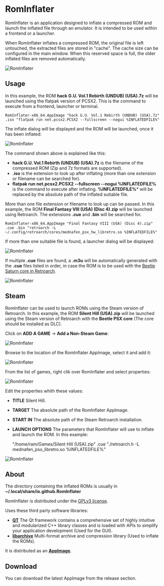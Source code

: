 # RomInflater

RomInflater is an application designed to inflate a compressed ROM and launch the inflated file through an emulator. It is intended to be used within a frontend or a launcher.

When RomInflater inflates a compressed ROM, the original file is left untouched, the extracted files are stored in "cache". The cache size can be configured in the main window. When this reserved space is full, the older inflated files are removed automatically.

![RomInflater](https://www.dropbox.com/s/0ttbwtcdcygi5ti/main_window.png?raw=1)


## Usage

In this example, the ROM **hack G.U. Vol.1 Rebirth (UNDUB) (USA).7z** will be launched using the flatpak version of PCSX2. This is the command to execute from a frontend, launcher or  terminal.

    RomInflater-x86_64.AppImage "hack G.U. Vol.1 Rebirth (UNDUB) (USA).7z" .iso "flatpak run net.pcsx2.PCSX2 --fullscreen --nogui %INFLATEDFILE%"

The inflate dialog will be displayed and the ROM will be launched, once it has been inflated:

![RomInflater](https://www.dropbox.com/s/1mvit5inngij6nv/inflate_window.png?raw=1)

The command shown above is explained like this:

* **hack G.U. Vol.1 Rebirth (UNDUB) (USA).7z** is the filename of the compressed ROM (Zip and 7z formats are supported).
* **.iso** is the extension to look up after inflating (more than one extension or filename can be searched for).
* **flatpak run net.pcsx2.PCSX2 --fullscreen --nogui %INFLATEDFILE%** is the command to execute after inflating. **%INFLATEDFILE%*** will be replaced by the absolute path of the inflated suitable file.


More than one file extension or filename to look up can be passed. In this example, the ROM **Final Fantasy VIII (USA) (Disc 4).zip** will be launched using Retroarch. The extensions **.cue** and **.bin** will be searched for.

    RomInflater-x86_64.AppImage "Final Fantasy VIII (USA) (Disc 4).zip" .cue .bin "retroarch -L ~/.config/retroarch/cores/mednafen_psx_hw_libretro.so %INFLATEDFILE%"


If more than one suitable file is found, a launcher dialog will be displayed:

![RomInflater](https://www.dropbox.com/s/4gdquacveubdtqs/launcher_window.png?raw=1)


If multiple **.cue** files are found, a **.m3u** will be automatically generated with the **.cue** files listed in order, in case the ROM is to be used with the [Beetle Saturn core in Retroarch](https://docs.libretro.com/library/beetle_saturn/).

![RomInflater](https://www.dropbox.com/s/ibqdmc527ohnbxu/launcher_window_m3u.png?raw=1)


## Steam

RomInflater can be used to launch ROMs using the Steam version of Retroarch. In this example, the ROM **Silent Hill (USA).zip** will be launched using the Steam version of Retroarch with the **Beetle PSX core** (The core should be installed as DLC).


Click on **ADD A GAME** -> **Add a Non-Steam Game**:

![RomInflater](https://www.dropbox.com/s/bc3l26eadochl7q/steam_add_to.png?raw=1)


Browse to the location of the RomInflater AppImage, select it and add it:

![RomInflater](https://www.dropbox.com/s/v0z53cscxz6h66l/steam_add_to_select.png?raw=1)


From the list of games, right clik over RomInflater and select properties:

![RomInflater](https://www.dropbox.com/s/9ib0y2tp9ny1cvg/steam_properties.png?raw=1)


Edit the properties whith these values:

* **TITLE** Silent Hill.
* **TARGET** The absolute path of the RomInflater AppImage.
* **START IN** The absolute path of the Steam Retroarch installation.
* **LAUNCH OPTIONS** The parameters that RomInflater will use to inflate and launch the ROM. In this example:

    "/home/ram/Games/Silent Hill (USA).zip" .cue "./retroarch.h -L mednafen_psx_libretro.so %INFLATEDFILE%"

![RomInflater](https://www.dropbox.com/s/xy9dnmo4t6dt7tv/steam_properties_edit.png?raw=1)



## About

The directory containing the inflated ROMs is usually in **~/.local/share/io.github.RomInflater**

RomInflater is distributed under the [GPLv3 license](https://www.gnu.org/licenses/gpl-3.0.en.html).

Uses these third party software libraries:

* **[QT](https://www.qt.io/)** The Qt framework contains a comprehensive set of highly intuitive and modularized C++ library classes and is loaded with APIs to simplify your application development (Used for the GUI).
* **[libarchive](https://www.libarchive.org/)** Multi-format archive and compression library (Used to inflate the ROMs).

It is distributed as an **[AppImage](https://appimage.org/)**.


## Download

You can download the latest AppImage from the release section.
